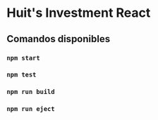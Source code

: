 # Huit's Investment React

## Comandos disponibles

### `npm start`

### `npm test`

### `npm run build`

### `npm run eject`
